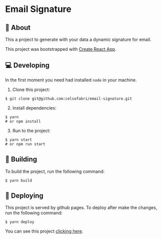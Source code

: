 # Email Signature

## :space_invader: About

This a project to generate with your data a 
dynamic signature for email.

This project was bootstrapped with [Create React App](https://github.com/facebook/create-react-app).

## :computer: Developing

In the first moment you need had installed `node` in your machine.

1. Clone this project:

```
$ git clone git@github.com:celsofabri/email-signature.git
```

2. Install dependencies:

```
$ yarn
# or npm install
```

3. Run to the project:

```
$ yarn start
# or npm run start
```

## :hammer: Building

To build the project, run the following command:

```
$ yarn build
```

## :rocket: Deploying

This project is served by github pages. To deploy after make the changes, run the following command:

```
$ yarn deploy
```

You can see this project [clicking here](https://ateliware.github.io/email-signature/).
